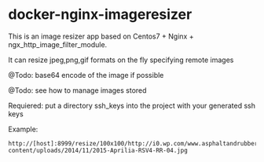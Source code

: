 # docker-nginx-imageresizer

This is an image resizer app based on Centos7 + Nginx + ngx_http_image_filter_module.

It can resize jpeg,png,gif formats on the fly specifying remote images

@Todo: base64 encode of the image if possible

@Todo: see how to manage images stored

Requiered:
put a directory ssh_keys into the project with your generated ssh keys


Example:
```
http://[host]:8999/resize/100x100/http://i0.wp.com/www.asphaltandrubber.com/wp-content/uploads/2014/11/2015-Aprilia-RSV4-RR-04.jpg
```

